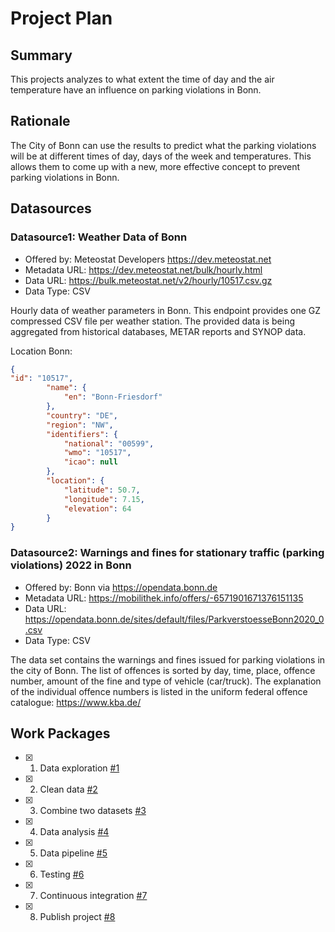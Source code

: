 # Project Plan

## Summary

This projects analyzes to what extent the time of day and the air temperature have an influence on parking violations in Bonn.

## Rationale

The City of Bonn can use the results to predict what the parking violations will be at different times of day, days of the week and temperatures. This allows them to come up with a new, more effective concept to prevent parking violations in Bonn.

## Datasources

### Datasource1: Weather Data of Bonn
* Offered by: Meteostat Developers https://dev.meteostat.net
* Metadata URL:  https://dev.meteostat.net/bulk/hourly.html
* Data URL: https://bulk.meteostat.net/v2/hourly/10517.csv.gz
* Data Type: CSV

Hourly data of weather parameters in Bonn. This endpoint provides one GZ compressed CSV file per weather station. The provided data is being aggregated from historical databases, METAR reports and SYNOP data.

Location Bonn:

```json
{
"id": "10517",
        "name": {
            "en": "Bonn-Friesdorf"
        },
        "country": "DE",
        "region": "NW",
        "identifiers": {
            "national": "00599",
            "wmo": "10517",
            "icao": null
        },
        "location": {
            "latitude": 50.7,
            "longitude": 7.15,
            "elevation": 64
        }
}
```


### Datasource2: Warnings and fines for stationary traffic (parking violations) 2022 in Bonn
* Offered by: Bonn via https://opendata.bonn.de
* Metadata URL: https://mobilithek.info/offers/-6571901671376151135
* Data URL: https://opendata.bonn.de/sites/default/files/ParkverstoesseBonn2020_0.csv
* Data Type: CSV

The data set contains the warnings and fines issued for parking violations in the city of Bonn. The list of offences is sorted by day, time, place, offence number, amount of the fine and type of vehicle (car/truck). The explanation of the individual offence numbers is listed in the uniform federal offence catalogue: https://www.kba.de/


## Work Packages

- [X] 1. Data exploration [#1][i1]
- [X] 2. Clean data [#2][i2]
- [X] 3. Combine two datasets [#3][i3]
- [X] 4. Data analysis [#4][i4]
- [x] 5. Data pipeline [#5][i5]
- [X] 6. Testing [#6][i6]
- [X] 7. Continuous integration [#7][i7]
- [X] 8. Publish project [#8][i8]

[i1]: https://github.com/jackDS008/2023-amse-template/issues/1
[i2]: https://github.com/jackDS008/2023-amse-template/issues/2
[i3]: https://github.com/jackDS008/2023-amse-template/issues/3
[i4]: https://github.com/jackDS008/2023-amse-template/issues/4
[i5]: https://github.com/jackDS008/2023-amse-template/issues/5
[i6]: https://github.com/jackDS008/2023-amse-template/issues/6
[i7]: https://github.com/jackDS008/2023-amse-template/issues/7
[i8]: https://github.com/jackDS008/2023-amse-template/issues/8
